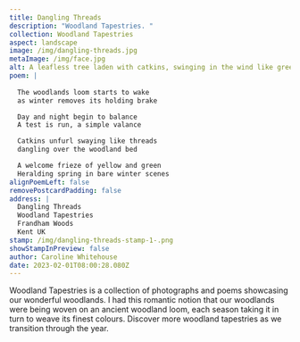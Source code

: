 ```yaml
---
title: Dangling Threads
description: "Woodland Tapestries. "
collection: Woodland Tapestries
aspect: landscape
image: /img/dangling-threads.jpg
metaImage: /img/face.jpg
alt: A leafless tree laden with catkins, swinging in the wind like green threads.
poem: |
  
  The woodlands loom starts to wake
  as winter removes its holding brake

  Day and night begin to balance
  A test is run, a simple valance

  Catkins unfurl swaying like threads
  dangling over the woodland bed

  A welcome frieze of yellow and green
  Heralding spring in bare winter scenes
alignPoemLeft: false
removePostcardPadding: false
address: |
  Dangling Threads
  Woodland Tapestries
  Frandham Woods
  Kent UK
stamp: /img/dangling-threads-stamp-1-.png
showStampInPreview: false
author: Caroline Whitehouse
date: 2023-02-01T08:00:28.080Z
---
```

Woodland Tapestries is a collection of photographs and poems showcasing our wonderful woodlands. I had this romantic notion that our woodlands were being woven on an ancient woodland loom, each season taking it in turn to weave its finest colours. Discover more woodland tapestries as we transition through the year.